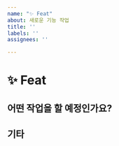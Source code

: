 ```yaml
---
name: "✨ Feat"
about: 새로운 기능 작업
title: ''
labels: ''
assignees: ''

---
```


# ✨ Feat

## 어떤 작업을 할 예정인가요?

## 기타

